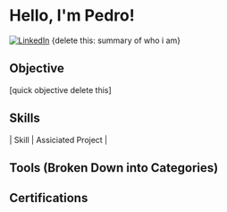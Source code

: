 # Hello, I'm Pedro!
[![LinkedIn](https://img.shields.io/badge/LinkedIn-%230077B5.svg?logo=linkedin&logoColor=white)](https://linkedin.com/in/pedro-c-151296221)
{delete this: summary of who i am}

## Objective
[quick objective delete this]

## Skills

| Skill                    |  Assiciated Project          |




## Tools (Broken Down into Categories)


## Certifications
